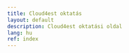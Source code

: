 ```yaml
---
title: Cloud4est oktatás
layout: default
description: Cloud4est oktatási oldal
lang: hu
ref: index
---
```


